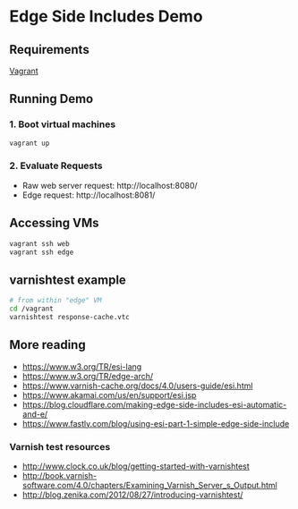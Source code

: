 # Edge Side Includes Demo

## Requirements

[Vagrant](https://www.vagrantup.com/)

## Running Demo

### 1. Boot virtual machines

```bash
vagrant up
```

### 2. Evaluate Requests

* Raw web server request: http://localhost:8080/
* Edge request: http://localhost:8081/

## Accessing VMs

```sh
vagrant ssh web
vagrant ssh edge
```

## varnishtest example

```sh
# from within "edge" VM
cd /vagrant
varnishtest response-cache.vtc
```

## More reading

* https://www.w3.org/TR/esi-lang
* https://www.w3.org/TR/edge-arch/
* https://www.varnish-cache.org/docs/4.0/users-guide/esi.html
* https://www.akamai.com/us/en/support/esi.jsp
* https://blog.cloudflare.com/making-edge-side-includes-esi-automatic-and-e/
* https://www.fastly.com/blog/using-esi-part-1-simple-edge-side-include

### Varnish test resources

* http://www.clock.co.uk/blog/getting-started-with-varnishtest
* http://book.varnish-software.com/4.0/chapters/Examining_Varnish_Server_s_Output.html
* http://blog.zenika.com/2012/08/27/introducing-varnishtest/
